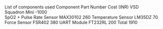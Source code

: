 List of components used 
Component	Part Number	Cost (INR)
VSD Squadron Mini	-1000	
SpO2 + Pulse Rate Sensor	MAX30102	260
Temperature Sensor	LM35DZ	70
Force Sensor	FSR402	380
UART Module	FT232RL	200
Total		1910
